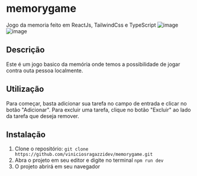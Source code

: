 # memorygame
Jogo da memoria feito em ReactJs, TailwindCss e TypeScript
![image](https://user-images.githubusercontent.com/125518719/221365930-ef9a2ff2-24bd-4434-8445-1b23c17923a4.png)
![image](https://user-images.githubusercontent.com/125518719/221427733-7bbecd03-84bb-42da-a1cc-473dd39a0a7e.png)


## Descrição

Este é um jogo basico da memória onde temos a possibilidade de jogar contra outa pessoa localmente.

## Utilização

Para começar, basta adicionar sua tarefa no campo de entrada e clicar no botão "Adicionar". Para excluir uma tarefa, clique no botão "Excluir" ao lado da tarefa que deseja remover.

## Instalação

1. Clone o repositório: `git clone https://github.com/viniciosragazzidev/memorygame.git`
2. Abra o projeto em seu editor  e digite no terminal `npm run dev`
3. O projeto abrirá  em seu navegador

